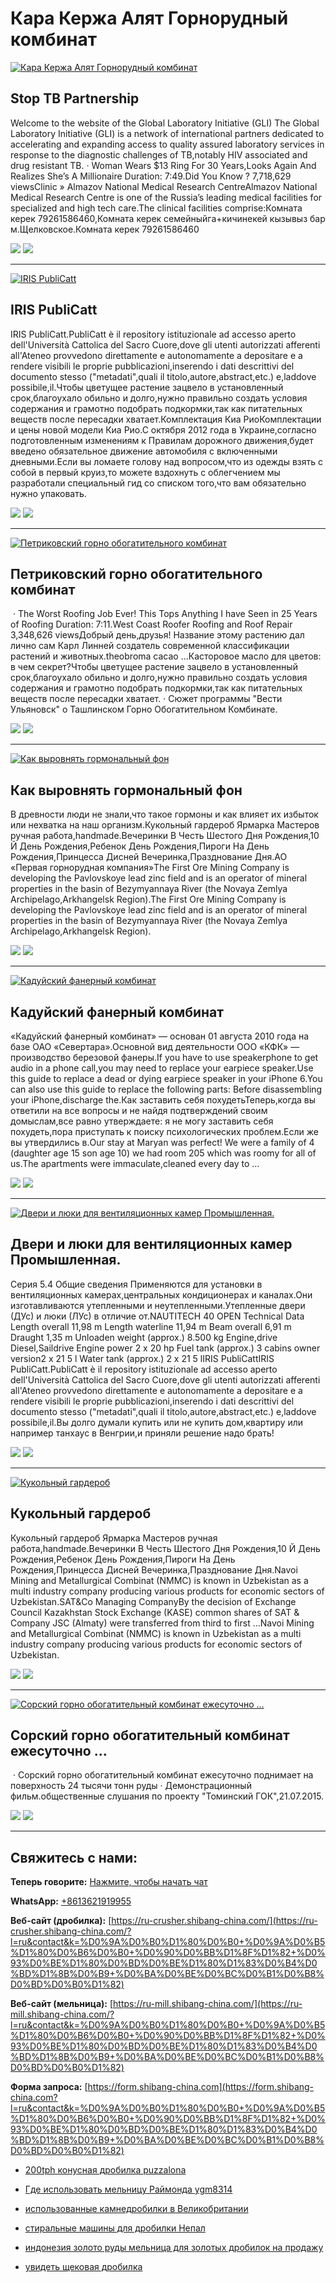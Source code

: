 # Кара Кержа Алят Горнорудный комбинат

<a href="https://swt.shibang-china.com/?l=ru&img&k=%D0%9A%D0%B0%D1%80%D0%B0+%D0%9A%D0%B5%D1%80%D0%B6%D0%B0+%D0%90%D0%BB%D1%8F%D1%82+%D0%93%D0%BE%D1%80%D0%BD%D0%BE%D1%80%D1%83%D0%B4%D0%BD%D1%8B%D0%B9+%D0%BA%D0%BE%D0%BC%D0%B1%D0%B8%D0%BD%D0%B0%D1%82" target="_blank">![Кара Кержа Алят Горнорудный комбинат](http://static.shibang-china.com/all-800x300/931.jpg)</a>

## Stop TB Partnership
Welcome to the website of the Global Laboratory Initiative (GLI) The Global Laboratory Initiative (GLI) is a network of international partners dedicated to accelerating and expanding access to quality assured laboratory services in response to the diagnostic challenges of TB,notably HIV associated and drug resistant TB.&nbsp;&#0183;&#32;Woman Wears $13 Ring For 30 Years,Looks Again And Realizes She’s A Millionaire Duration: 7:49.Did You Know ? 7,718,629 viewsClinic &#187; Almazov National Medical Research CentreAlmazov National Medical Research Centre is one of the Russia’s leading medical facilities for specialized and high tech care.The clinical facilities comprise:Комната керек 79261586460,Комната керек семейныйга+кичинекей кызывыз бар м.Щелковское.Комната керек 79261586460


<a href="https://whatsapp.shibangsoft.com/WhatsApp.php" target="_blank" title="WhatsApp">![](http://static.shibang-china.com/icon/whatsapp.png)</a> <a href="https://swt.shibang-china.com/?l=ru&icon&k=%D0%9A%D0%B0%D1%80%D0%B0+%D0%9A%D0%B5%D1%80%D0%B6%D0%B0+%D0%90%D0%BB%D1%8F%D1%82+%D0%93%D0%BE%D1%80%D0%BD%D0%BE%D1%80%D1%83%D0%B4%D0%BD%D1%8B%D0%B9+%D0%BA%D0%BE%D0%BC%D0%B1%D0%B8%D0%BD%D0%B0%D1%82" target="_blank">![](http://static.shibang-china.com/icon/chat-ru.png)</a>

---

<a href="https://swt.shibang-china.com/?l=ru&img&k=%D0%9A%D0%B0%D1%80%D0%B0+%D0%9A%D0%B5%D1%80%D0%B6%D0%B0+%D0%90%D0%BB%D1%8F%D1%82+%D0%93%D0%BE%D1%80%D0%BD%D0%BE%D1%80%D1%83%D0%B4%D0%BD%D1%8B%D0%B9+%D0%BA%D0%BE%D0%BC%D0%B1%D0%B8%D0%BD%D0%B0%D1%82" target="_blank">![IRIS PubliCatt](http://static.shibang-china.com/all-800x300/509.jpg)</a>

## IRIS PubliCatt
IRIS PubliCatt.PubliCatt &#232; il repository istituzionale ad accesso aperto dell'Universit&#224; Cattolica del Sacro Cuore,dove gli utenti autorizzati afferenti all'Ateneo provvedono direttamente e autonomamente a depositare e a rendere visibili le proprie pubblicazioni,inserendo i dati descrittivi del documento stesso (&quot;metadati&quot;,quali il titolo,autore,abstract,etc.) e,laddove possibile,il.Чтобы цветущее растение зацвело в установленный срок,благоухало обильно и долго,нужно правильно создать условия содержания и грамотно подобрать подкормки,так как питательных веществ после пересадки хватает.Комплектация Киа РиоКомплектации и цены новой модели Киа Рио.С октября 2012 года в Украине,согласно подготовленным изменениям к Правилам дорожного движения,будет введено обязательное движение автомобиля с включенными дневными.Если вы ломаете голову над вопросом,что из одежды взять с собой в первый круиз,то можете вздохнуть с облегчением мы разработали специальный гид со списком того,что вам обязательно нужно упаковать.


<a href="https://whatsapp.shibangsoft.com/WhatsApp.php" target="_blank" title="WhatsApp">![](http://static.shibang-china.com/icon/whatsapp.png)</a> <a href="https://swt.shibang-china.com/?l=ru&icon&k=%D0%9A%D0%B0%D1%80%D0%B0+%D0%9A%D0%B5%D1%80%D0%B6%D0%B0+%D0%90%D0%BB%D1%8F%D1%82+%D0%93%D0%BE%D1%80%D0%BD%D0%BE%D1%80%D1%83%D0%B4%D0%BD%D1%8B%D0%B9+%D0%BA%D0%BE%D0%BC%D0%B1%D0%B8%D0%BD%D0%B0%D1%82" target="_blank">![](http://static.shibang-china.com/icon/chat-ru.png)</a>

---

<a href="https://swt.shibang-china.com/?l=ru&img&k=%D0%9A%D0%B0%D1%80%D0%B0+%D0%9A%D0%B5%D1%80%D0%B6%D0%B0+%D0%90%D0%BB%D1%8F%D1%82+%D0%93%D0%BE%D1%80%D0%BD%D0%BE%D1%80%D1%83%D0%B4%D0%BD%D1%8B%D0%B9+%D0%BA%D0%BE%D0%BC%D0%B1%D0%B8%D0%BD%D0%B0%D1%82" target="_blank">![Петриковский горно обогатительного комбинат](http://static.shibang-china.com/all-800x300/148.jpg)</a>

## Петриковский горно обогатительного комбинат
&nbsp;&#0183;&#32;The Worst Roofing Job Ever! This Tops Anything I have Seen in 25 Years of Roofing Duration: 7:11.West Coast Roofer Roofing and Roof Repair 3,348,626 viewsДобрый день,друзья! Название этому растению дал лично сам Карл Линней создатель современной классификации растений и животных.theobroma cacao …Касторовое масло для цветов: в чем секрет?Чтобы цветущее растение зацвело в установленный срок,благоухало обильно и долго,нужно правильно создать условия содержания и грамотно подобрать подкормки,так как питательных веществ после пересадки хватает.&nbsp;&#0183;&#32;Сюжет программы &quot;Вести Ульяновск&quot; о Ташлинском Горно Обогатительном Комбинате.


<a href="https://whatsapp.shibangsoft.com/WhatsApp.php" target="_blank" title="WhatsApp">![](http://static.shibang-china.com/icon/whatsapp.png)</a> <a href="https://swt.shibang-china.com/?l=ru&icon&k=%D0%9A%D0%B0%D1%80%D0%B0+%D0%9A%D0%B5%D1%80%D0%B6%D0%B0+%D0%90%D0%BB%D1%8F%D1%82+%D0%93%D0%BE%D1%80%D0%BD%D0%BE%D1%80%D1%83%D0%B4%D0%BD%D1%8B%D0%B9+%D0%BA%D0%BE%D0%BC%D0%B1%D0%B8%D0%BD%D0%B0%D1%82" target="_blank">![](http://static.shibang-china.com/icon/chat-ru.png)</a>

---

<a href="https://swt.shibang-china.com/?l=ru&img&k=%D0%9A%D0%B0%D1%80%D0%B0+%D0%9A%D0%B5%D1%80%D0%B6%D0%B0+%D0%90%D0%BB%D1%8F%D1%82+%D0%93%D0%BE%D1%80%D0%BD%D0%BE%D1%80%D1%83%D0%B4%D0%BD%D1%8B%D0%B9+%D0%BA%D0%BE%D0%BC%D0%B1%D0%B8%D0%BD%D0%B0%D1%82" target="_blank">![Как выровнять гормональный фон](http://static.shibang-china.com/all-800x300/132.jpg)</a>

## Как выровнять гормональный фон
В древности люди не знали,что такое гормоны и как влияет их избыток или нехватка на наш организм.Кукольный гардероб Ярмарка Мастеров ручная работа,handmade.Вечеринки В Честь Шестого Дня Рождения,10 Й День Рождения,Ребенок День Рождения,Пироги На День Рождения,Принцесса Дисней Вечеринка,Празднование Дня.АО &#171;Первая горнорудная компания&#187;The First Ore Mining Company is developing the Pavlovskoye lead zinc field and is an operator of mineral properties in the basin of Bezymyannaya River (the Novaya Zemlya Archipelago,Arkhangelsk Region).The First Ore Mining Company is developing the Pavlovskoye lead zinc field and is an operator of mineral properties in the basin of Bezymyannaya River (the Novaya Zemlya Archipelago,Arkhangelsk Region).


<a href="https://whatsapp.shibangsoft.com/WhatsApp.php" target="_blank" title="WhatsApp">![](http://static.shibang-china.com/icon/whatsapp.png)</a> <a href="https://swt.shibang-china.com/?l=ru&icon&k=%D0%9A%D0%B0%D1%80%D0%B0+%D0%9A%D0%B5%D1%80%D0%B6%D0%B0+%D0%90%D0%BB%D1%8F%D1%82+%D0%93%D0%BE%D1%80%D0%BD%D0%BE%D1%80%D1%83%D0%B4%D0%BD%D1%8B%D0%B9+%D0%BA%D0%BE%D0%BC%D0%B1%D0%B8%D0%BD%D0%B0%D1%82" target="_blank">![](http://static.shibang-china.com/icon/chat-ru.png)</a>

---

<a href="https://swt.shibang-china.com/?l=ru&img&k=%D0%9A%D0%B0%D1%80%D0%B0+%D0%9A%D0%B5%D1%80%D0%B6%D0%B0+%D0%90%D0%BB%D1%8F%D1%82+%D0%93%D0%BE%D1%80%D0%BD%D0%BE%D1%80%D1%83%D0%B4%D0%BD%D1%8B%D0%B9+%D0%BA%D0%BE%D0%BC%D0%B1%D0%B8%D0%BD%D0%B0%D1%82" target="_blank">![Кадуйский фанерный комбинат](http://static.shibang-china.com/all-800x300/1330.jpg)</a>

## Кадуйский фанерный комбинат
&#171;Кадуйский фанерный комбинат&#187; — основан 01 августа 2010 года на базе ОАО &#171;Севертара&#187;.Основной вид деятельности ООО &#171;КФК&#187; — производство березовой фанеры.If you have to use speakerphone to get audio in a phone call,you may need to replace your earpiece speaker.Use this guide to replace a dead or dying earpiece speaker in your iPhone 6.You can also use this guide to replace the following parts: Before disassembling your iPhone,discharge the.Как заставить себя похудетьТеперь,когда вы ответили на все вопросы и не найдя подтверждений своим домыслам,все равно утверждаете: я не могу заставить себя похудеть,пора приступать к поиску психологических проблем.Если же вы утвердились в.Our stay at Maryan was perfect! We were a family of 4 (daughter age 15 son age 10) we had room 205 which was roomy for all of us.The apartments were immaculate,cleaned every day to …


<a href="https://whatsapp.shibangsoft.com/WhatsApp.php" target="_blank" title="WhatsApp">![](http://static.shibang-china.com/icon/whatsapp.png)</a> <a href="https://swt.shibang-china.com/?l=ru&icon&k=%D0%9A%D0%B0%D1%80%D0%B0+%D0%9A%D0%B5%D1%80%D0%B6%D0%B0+%D0%90%D0%BB%D1%8F%D1%82+%D0%93%D0%BE%D1%80%D0%BD%D0%BE%D1%80%D1%83%D0%B4%D0%BD%D1%8B%D0%B9+%D0%BA%D0%BE%D0%BC%D0%B1%D0%B8%D0%BD%D0%B0%D1%82" target="_blank">![](http://static.shibang-china.com/icon/chat-ru.png)</a>

---

<a href="https://swt.shibang-china.com/?l=ru&img&k=%D0%9A%D0%B0%D1%80%D0%B0+%D0%9A%D0%B5%D1%80%D0%B6%D0%B0+%D0%90%D0%BB%D1%8F%D1%82+%D0%93%D0%BE%D1%80%D0%BD%D0%BE%D1%80%D1%83%D0%B4%D0%BD%D1%8B%D0%B9+%D0%BA%D0%BE%D0%BC%D0%B1%D0%B8%D0%BD%D0%B0%D1%82" target="_blank">![Двери и люки для вентиляционных камер Промышленная.](http://static.shibang-china.com/all-800x300/1036.jpg)</a>

## Двери и люки для вентиляционных камер Промышленная.
Серия 5.4 Общие сведения Применяются для установки в вентиляционных камерах,центральных кондиционерах и каналах.Они изготавливаются утепленными и неутепленными.Утепленные двери (ДУс) и люки (ЛУс) в отличие от.NAUTITECH 40 OPEN Technical Data Length overall 11,98 m Length waterline 11,94 m Beam overall 6,91 m Draught 1,35 m Unloaden weight (approx.) 8.500 kg Engine,drive Diesel,Saildrive Engine power 2 x 20 hp Fuel tank (approx.) 3 cabins owner version2 x 21 5 l Water tank (approx.) 2 x 21 5 lIRIS PubliCattIRIS PubliCatt.PubliCatt &#232; il repository istituzionale ad accesso aperto dell'Universit&#224; Cattolica del Sacro Cuore,dove gli utenti autorizzati afferenti all'Ateneo provvedono direttamente e autonomamente a depositare e a rendere visibili le proprie pubblicazioni,inserendo i dati descrittivi del documento stesso (&quot;metadati&quot;,quali il titolo,autore,abstract,etc.) e,laddove possibile,il.Вы долго думали купить или не купить дом,квартиру или например танхаус в Венгрии,и приняли решение надо брать!


<a href="https://whatsapp.shibangsoft.com/WhatsApp.php" target="_blank" title="WhatsApp">![](http://static.shibang-china.com/icon/whatsapp.png)</a> <a href="https://swt.shibang-china.com/?l=ru&icon&k=%D0%9A%D0%B0%D1%80%D0%B0+%D0%9A%D0%B5%D1%80%D0%B6%D0%B0+%D0%90%D0%BB%D1%8F%D1%82+%D0%93%D0%BE%D1%80%D0%BD%D0%BE%D1%80%D1%83%D0%B4%D0%BD%D1%8B%D0%B9+%D0%BA%D0%BE%D0%BC%D0%B1%D0%B8%D0%BD%D0%B0%D1%82" target="_blank">![](http://static.shibang-china.com/icon/chat-ru.png)</a>

---

<a href="https://swt.shibang-china.com/?l=ru&img&k=%D0%9A%D0%B0%D1%80%D0%B0+%D0%9A%D0%B5%D1%80%D0%B6%D0%B0+%D0%90%D0%BB%D1%8F%D1%82+%D0%93%D0%BE%D1%80%D0%BD%D0%BE%D1%80%D1%83%D0%B4%D0%BD%D1%8B%D0%B9+%D0%BA%D0%BE%D0%BC%D0%B1%D0%B8%D0%BD%D0%B0%D1%82" target="_blank">![Кукольный гардероб](http://static.shibang-china.com/all-800x300/1290.jpg)</a>

## Кукольный гардероб
Кукольный гардероб Ярмарка Мастеров ручная работа,handmade.Вечеринки В Честь Шестого Дня Рождения,10 Й День Рождения,Ребенок День Рождения,Пироги На День Рождения,Принцесса Дисней Вечеринка,Празднование Дня.Navoi Mining and Metallurgical Combinat (NMMC) is known in Uzbekistan as a multi industry company producing various products for economic sectors of Uzbekistan.SAT&amp;Co Managing CompanyBy the decision of Exchange Council Kazakhstan Stock Exchange (KASE) common shares of SAT &amp; Company JSC (Almaty) were transferred from third to first …Navoi Mining and Metallurgical Combinat (NMMC) is known in Uzbekistan as a multi industry company producing various products for economic sectors of Uzbekistan.


<a href="https://whatsapp.shibangsoft.com/WhatsApp.php" target="_blank" title="WhatsApp">![](http://static.shibang-china.com/icon/whatsapp.png)</a> <a href="https://swt.shibang-china.com/?l=ru&icon&k=%D0%9A%D0%B0%D1%80%D0%B0+%D0%9A%D0%B5%D1%80%D0%B6%D0%B0+%D0%90%D0%BB%D1%8F%D1%82+%D0%93%D0%BE%D1%80%D0%BD%D0%BE%D1%80%D1%83%D0%B4%D0%BD%D1%8B%D0%B9+%D0%BA%D0%BE%D0%BC%D0%B1%D0%B8%D0%BD%D0%B0%D1%82" target="_blank">![](http://static.shibang-china.com/icon/chat-ru.png)</a>

---

<a href="https://swt.shibang-china.com/?l=ru&img&k=%D0%9A%D0%B0%D1%80%D0%B0+%D0%9A%D0%B5%D1%80%D0%B6%D0%B0+%D0%90%D0%BB%D1%8F%D1%82+%D0%93%D0%BE%D1%80%D0%BD%D0%BE%D1%80%D1%83%D0%B4%D0%BD%D1%8B%D0%B9+%D0%BA%D0%BE%D0%BC%D0%B1%D0%B8%D0%BD%D0%B0%D1%82" target="_blank">![Сорский горно обогатительный комбинат ежесуточно …](http://static.shibang-china.com/all-800x300/386.jpg)</a>

## Сорский горно обогатительный комбинат ежесуточно …
&nbsp;&#0183;&#32;Сорский горно обогатительный комбинат ежесуточно поднимает на поверхность 24 тысячи тонн руды&nbsp;&#0183;&#32;Демонстрационный фильм.общественные слушания по проекту &quot;Томинский ГОК&quot;,21.07.2015.

<a href="https://whatsapp.shibangsoft.com/WhatsApp.php" target="_blank" title="WhatsApp">![](http://static.shibang-china.com/icon/whatsapp.png)</a> <a href="https://swt.shibang-china.com/?l=ru&icon&k=%D0%9A%D0%B0%D1%80%D0%B0+%D0%9A%D0%B5%D1%80%D0%B6%D0%B0+%D0%90%D0%BB%D1%8F%D1%82+%D0%93%D0%BE%D1%80%D0%BD%D0%BE%D1%80%D1%83%D0%B4%D0%BD%D1%8B%D0%B9+%D0%BA%D0%BE%D0%BC%D0%B1%D0%B8%D0%BD%D0%B0%D1%82" target="_blank">![](http://static.shibang-china.com/icon/chat-ru.png)</a>

---
## Свяжитесь с нами:

**Теперь говорите:** [Нажмите, чтобы начать чат](https://swt.shibang-china.com?l=ru&contact&k=%D0%9A%D0%B0%D1%80%D0%B0+%D0%9A%D0%B5%D1%80%D0%B6%D0%B0+%D0%90%D0%BB%D1%8F%D1%82+%D0%93%D0%BE%D1%80%D0%BD%D0%BE%D1%80%D1%83%D0%B4%D0%BD%D1%8B%D0%B9+%D0%BA%D0%BE%D0%BC%D0%B1%D0%B8%D0%BD%D0%B0%D1%82)

**WhatsApp:**  [+8613621919955](https://whatsapp.shibangsoft.com/WhatsApp.php)

**Веб-сайт (дробилка):** [https://ru-crusher.shibang-china.com/](https://ru-crusher.shibang-china.com/?l=ru&contact&k=%D0%9A%D0%B0%D1%80%D0%B0+%D0%9A%D0%B5%D1%80%D0%B6%D0%B0+%D0%90%D0%BB%D1%8F%D1%82+%D0%93%D0%BE%D1%80%D0%BD%D0%BE%D1%80%D1%83%D0%B4%D0%BD%D1%8B%D0%B9+%D0%BA%D0%BE%D0%BC%D0%B1%D0%B8%D0%BD%D0%B0%D1%82)

**Веб-сайт (мельница):** [https://ru-mill.shibang-china.com/](https://ru-mill.shibang-china.com/?l=ru&contact&k=%D0%9A%D0%B0%D1%80%D0%B0+%D0%9A%D0%B5%D1%80%D0%B6%D0%B0+%D0%90%D0%BB%D1%8F%D1%82+%D0%93%D0%BE%D1%80%D0%BD%D0%BE%D1%80%D1%83%D0%B4%D0%BD%D1%8B%D0%B9+%D0%BA%D0%BE%D0%BC%D0%B1%D0%B8%D0%BD%D0%B0%D1%82)

**Форма запроса:** [https://form.shibang-china.com](https://form.shibang-china.com?l=ru&contact&k=%D0%9A%D0%B0%D1%80%D0%B0+%D0%9A%D0%B5%D1%80%D0%B6%D0%B0+%D0%90%D0%BB%D1%8F%D1%82+%D0%93%D0%BE%D1%80%D0%BD%D0%BE%D1%80%D1%83%D0%B4%D0%BD%D1%8B%D0%B9+%D0%BA%D0%BE%D0%BC%D0%B1%D0%B8%D0%BD%D0%B0%D1%82)

* [200tph конусная дробилка puzzalona](../124/200tph%20%D0%BA%D0%BE%D0%BD%D1%83%D1%81%D0%BD%D0%B0%D1%8F%20%D0%B4%D1%80%D0%BE%D0%B1%D0%B8%D0%BB%D0%BA%D0%B0%20puzzalona.md)

* [Где использовать мельницу Раймонда ygm8314](../125/%D0%93%D0%B4%D0%B5%20%D0%B8%D1%81%D0%BF%D0%BE%D0%BB%D1%8C%D0%B7%D0%BE%D0%B2%D0%B0%D1%82%D1%8C%20%D0%BC%D0%B5%D0%BB%D1%8C%D0%BD%D0%B8%D1%86%D1%83%20%D0%A0%D0%B0%D0%B9%D0%BC%D0%BE%D0%BD%D0%B4%D0%B0%20ygm8314.md)

* [использованные камнедробилки в Великобритании](../123/%D0%B8%D1%81%D0%BF%D0%BE%D0%BB%D1%8C%D0%B7%D0%BE%D0%B2%D0%B0%D0%BD%D0%BD%D1%8B%D0%B5%20%D0%BA%D0%B0%D0%BC%D0%BD%D0%B5%D0%B4%D1%80%D0%BE%D0%B1%D0%B8%D0%BB%D0%BA%D0%B8%20%D0%B2%20%D0%92%D0%B5%D0%BB%D0%B8%D0%BA%D0%BE%D0%B1%D1%80%D0%B8%D1%82%D0%B0%D0%BD%D0%B8%D0%B8.md)

* [стиральные машины для дробилки Непал](../121/%D1%81%D1%82%D0%B8%D1%80%D0%B0%D0%BB%D1%8C%D0%BD%D1%8B%D0%B5%20%D0%BC%D0%B0%D1%88%D0%B8%D0%BD%D1%8B%20%D0%B4%D0%BB%D1%8F%20%D0%B4%D1%80%D0%BE%D0%B1%D0%B8%D0%BB%D0%BA%D0%B8%20%D0%9D%D0%B5%D0%BF%D0%B0%D0%BB.md)

* [индонезия золото руды мельница для золотых дробилок на продажу](../124/%D0%B8%D0%BD%D0%B4%D0%BE%D0%BD%D0%B5%D0%B7%D0%B8%D1%8F%20%D0%B7%D0%BE%D0%BB%D0%BE%D1%82%D0%BE%20%D1%80%D1%83%D0%B4%D1%8B%20%D0%BC%D0%B5%D0%BB%D1%8C%D0%BD%D0%B8%D1%86%D0%B0%20%D0%B4%D0%BB%D1%8F%20%D0%B7%D0%BE%D0%BB%D0%BE%D1%82%D1%8B%D1%85%20%D0%B4%D1%80%D0%BE%D0%B1%D0%B8%D0%BB%D0%BE%D0%BA%20%D0%BD%D0%B0%20%D0%BF%D1%80%D0%BE%D0%B4%D0%B0%D0%B6%D1%83.md)

* [увидеть щековая дробилка](../121/%D1%83%D0%B2%D0%B8%D0%B4%D0%B5%D1%82%D1%8C%20%D1%89%D0%B5%D0%BA%D0%BE%D0%B2%D0%B0%D1%8F%20%D0%B4%D1%80%D0%BE%D0%B1%D0%B8%D0%BB%D0%BA%D0%B0.md)